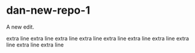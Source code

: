 # dan-new-repo-1

A new edit.

extra line
extra line
extra line
extra line
extra line
extra line
extra line
extra line
extra line
extra line
